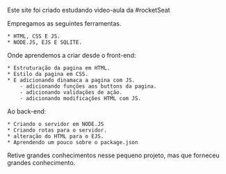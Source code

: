 Este site foi criado estudando video-aula da #rocketSeat

Empregamos as seguintes ferramentas.

    * HTML, CSS E JS.
    * NODE.JS, EJS E SQLITE.

Onde aprendemos a criar desde o front-end:

    * Estruturação da pagina em HTML.
    * Estilo da pagina em CSS.
    * E adicionando dinamaca a pagina com JS.
        - adicionando funções aos buttons da pagina.
        - adicionando validações de ação.
        - adicionando modificações HTML com JS.

Ao back-end:

    * Criando o servidor em NODE.JS
    * Criando rotas para o servidor.
    * alteração do HTML para o EJS.
    * Aprendendo um pouco sobre o package.json

Retive grandes conhecimentos nesse pequeno projeto, mas que forneceu grandes conhecimento.
